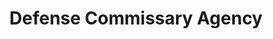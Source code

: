 ---
# This topic lives at
# https://digital.gov/topics/defense-commissary-agency

slug: "defense-commissary-agency"

# Topic Title
title: "Defense Commissary Agency"

# description — keep it short and clear
summary: ""


# Weight
weight: 1

# For more information on managing topics,
# see https://github.com/GSA/digitalgov.gov/wiki
---